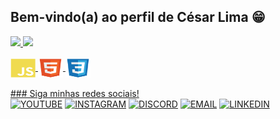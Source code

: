 ## Bem-vindo(a) ao perfil de César Lima 😁
<div>
<a href="https://github.com/cesarlimaonline">
<img height="180em" src="https://github-readme-stats.vercel.app/api?username=cesarlimaonline&show_icons=true&theme=tokyonight&include_all_commitstrue&count_private=true"/>
<img height="180em" src="https://github-readme-stats.vercel.app/api/toplangs/username=cesarlimaonline&layout=compact&langs_count=6&theme=tokyonight"/>
</div>
<div style="display:inline_block"><br>
<img align="center" alt="Js" height="30" width="40"
src="https://raw.githubusercontent.com/devicons/devicon/master/icons/javascript/javascript-plain.svg"/>
<img align="center" alt="HTML" height="30" width="40"
src="https://raw.githubusercontent.com/devicons/devicon/master/icons/html5/html5-original.svg"/>
<img align="center" alt="CSS" height="30" width="40"
src="https://raw.githubusercontent.com/devicons/devicon/master/icons/css3/css3-original.svg"/>
</div>
<br>
### Siga minhas redes sociais!
<div>
<a href="" target="_blank"><img
src="https://img.shields.io/badge/-YouTube-FF0000?style=for-the-badge&logo=youtube&logoColor=white" alt="YOUTUBE" target="_blank"/></a>
<a href="" target="_blank"><img
src="https://img.shields.io/badge/-Instagram-%23E4405F?style=for-the-badge&logo=instagram&logoColor=white" alt="INSTAGRAM" target="_blank"/></a>
<a href="" target="_blank"><img
src="https://img.shields.io/badge/-Discord-7289DA?style=for-the-badge&logo=discord&logoColor=white" alt="DISCORD" target="_blank"/></a>
<a href="mailto:lima.cs@yahoo.com"><img src="https://img.shields.io/badge/-Gmail-%23333?style=for-the-badge&logo=gmail&logoColor=white" alt="EMAIL" target="_blank"/></a>
<a href="" target="_blank"><img
src="https://img.shields.io/badge/-LinkedIn-%230077B5?style=for-the-badge&logo=linkedin&logoColor=white" alt="LINKEDIN" target="_blank"/></a>
</div>
